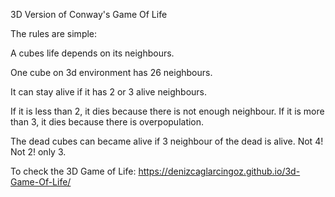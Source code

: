 3D Version of Conway's Game Of Life

The rules are simple:

A cubes life depends on its neighbours.

One cube on 3d environment has 26 neighbours.

It can stay alive if it has 2 or 3 alive neighbours.

If it is less than 2, it dies because there is not enough neighbour.
If it is more than 3, it dies because there is overpopulation.

The dead cubes can became alive if 3 neighbour of the dead is alive.
Not 4!  Not 2! only 3.

To check the 3D Game of Life:
https://denizcaglarcingoz.github.io/3d-Game-Of-Life/

